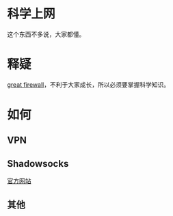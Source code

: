 # 科学上网

这个东西不多说，大家都懂。

# 释疑

[great firewall](http://baike.baidu.com/link?url=Ko6D0GzKfQ2gXQ3oXLr-6_Racoa5uo8UApoNRRV5Jc8LyCYv1fGBGDxMxOV7ULARGidRgcoM6DVh3m06PMD_y823plq8PCCs51xmz6aJoY)，不利于大家成长，所以必须要掌握科学知识。

# 如何

## VPN

## Shadowsocks

[官方网站](https://shadowsocks.org/en/index.html)

## 其他



